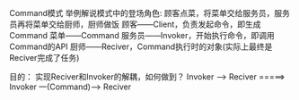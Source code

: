 Command模式 举例解说模式中的登场角色:
顾客点菜，将菜单交给服务员，服务员再将菜单交给厨师，厨师做饭
顾客——Client，负责发起命令，即生成Command
菜单——Command
服务员——Invoker，开始执行命令，即调用Command的API
厨师——Reciver，Command执行时的对象(实际上最终是Reciver完成了任务)

目的：
实现Reciver和Invoker的解耦，如何做到？
Invoker ——> Reciver  =====>  Invoker  —(Command)—> Reciver